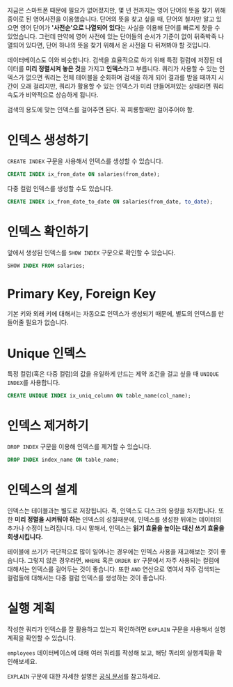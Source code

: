 지금은 스마트폰 때문에 필요가 없어졌지만, 몇 년 전까지는 영어 단어의 뜻을 찾기 위해 종이로 된 영어사전을 이용했습니다. 단어의 뜻을 찾고 싶을 때, 단어의 철자만 알고 있으면 영어 단어가 **'사전순'으로 나열되어 있다**는 사실을 이용해 단어를 빠르게 찾을 수 있었습니다. 그런데 만약에 영어 사전에 있는 단어들의 순서가 기준이 없이 뒤죽박죽 나열되어 있다면, 단어 하나의 뜻을 찾기 위해서 온 사전을 다 뒤져봐야 할 것입니다.

데이터베이스도 이와 비슷합니다. 검색을 효율적으로 하기 위해 특정 컬럼에 저장된 데이터를 **미리 정렬시켜 놓은 것**을 가지고 **인덱스**라고 부릅니다. 쿼리가 사용할 수 있는 인덱스가 없으면 쿼리는 전체 테이블을 순회하며 검색을 하게 되어 결과를 받을 때까지 시간이 오래 걸리지만, 쿼리가 활용할 수 있는 인덱스가 미리 만들어져있는 상태라면 쿼리 속도가 비약적으로 상승하게 됩니다.

검색의 용도에 맞는 인덱스를 걸어주면 된다.
꼭 피룡할때만 걸어주어야 함.
# 인덱스 생성하기

`CREATE INDEX` 구문을 사용해서 인덱스를 생성할 수 있습니다.

```sql
CREATE INDEX ix_from_date ON salaries(from_date);
```

다중 컬럼 인덱스를 생성할 수도 있습니다.

```sql
CREATE INDEX ix_from_date_to_date ON salaries(from_date, to_date);
```


# 인덱스 확인하기

앞에서 생성된 인덱스를 `SHOW INDEX` 구문으로 확인할 수 있습니다.

```sql
SHOW INDEX FROM salaries;
```

# Primary Key, Foreign Key

기본 키와 외래 키에 대해서는 자동으로 인덱스가 생성되기 때문에, 별도의 인덱스를 만들어줄 필요가 없습니다.

# Unique 인덱스

특정 컬럼(혹은 다중 컬럼)의 값을 유일하게 만드는 제약 조건을 걸고 싶을 때 `UNIQUE INDEX`를 사용합니다.

```sql
CREATE UNIQUE INDEX ix_uniq_column ON table_name(col_name);
```

# 인덱스 제거하기

`DROP INDEX` 구문을 이용해 인덱스를 제거할 수 있습니다.

```sql
DROP INDEX index_name ON table_name;
```

# 인덱스의 설계

인덱스는 테이블과는 별도로 저장됩니다. 즉, 인덱스도 디스크의 용량을 차지합니다. 또한 **미리 정렬을 시켜둬야 하는** 인덱스의 성질때문에, 인덱스를 생성한 뒤에는 데이터의 추가나 수정이 느려집니다. 다시 말해서, 인덱스는 **읽기 효율을 높이는 대신 쓰기 효율을 희생시킵니다.**

테이블에 쓰기가 극단적으로 많이 일어나는 경우에는 인덱스 사용을 재고해보는 것이 좋습니다. 그렇지 않은 경우라면, `WHERE` 혹은 `ORDER BY` 구문에서 자주 사용되는 컬럼에 대해서는 인덱스를 걸어두는 것이 좋습니다. 또한 `AND` 연산으로 엮여서 자주 검색되는 컬럼들에 대해서는 다중 컬럼 인덱스를 생성하는 것이 좋습니다.

# 실행 계획

작성한 쿼리가 인덱스를 잘 활용하고 있는지 확인하려면 `EXPLAIN` 구문을 사용해서 실행 계획을 확인할 수 있습니다.

`employees` 데이터베이스에 대해 여러 쿼리를 작성해 보고, 해당 쿼리의 실행계획을 확인해보세요.

`EXPLAIN` 구문에 대한 자세한 설명은 [공식 문서](https://dev.mysql.com/doc/refman/5.7/en/explain-output.html)를 참고하세요.